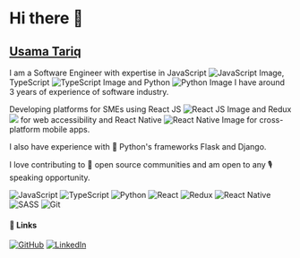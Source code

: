 # Hi there 👋

## [Usama Tariq](http://usamatariq.website/)


I am a Software Engineer with expertise in JavaScript ![JavaScript Image](https://cdn-icons-png.flaticon.com/16/5968/5968292.png), TypeScript ![TypeScript Image](https://cdn-icons-png.flaticon.com/16/5968/5968381.png) and Python ![Python Image](https://cdn-icons-png.flaticon.com/16/5968/5968350.png) I have around 3 years of experience of software industry. 

Developing platforms for SMEs using React JS ![React JS Image](https://cdn-icons-png.flaticon.com/16/919/919851.png) and Redux ![](https://cdn.iconscout.com/icon/free/png-16/redux-3521674-2945118.png) for web accessibility and React Native ![React Native Image](https://cdn-icons-png.flaticon.com/16/919/919851.png) for cross-platform mobile apps. 

I also have experience with 🐍 Python's frameworks Flask and Django.

I love contributing to 📖 open source communities and am open to any 🎙️ speaking opportunity.

![JavaScript](https://img.shields.io/badge/javascript-%23323330.svg?style=for-the-badge&logo=javascript&logoColor=%23F7DF1E) ![TypeScript](https://img.shields.io/badge/typescript-%23007ACC.svg?style=for-the-badge&logo=typescript&logoColor=white) ![Python](https://img.shields.io/badge/python-3670A0?style=for-the-badge&logo=python&logoColor=ffdd54) ![React](https://img.shields.io/badge/react-%2320232a.svg?style=for-the-badge&logo=react&logoColor=%2361DAFB) ![Redux](https://img.shields.io/badge/redux-%23593d88.svg?style=for-the-badge&logo=redux&logoColor=white) ![React Native](https://img.shields.io/badge/react_native-%2320232a.svg?style=for-the-badge&logo=react&logoColor=%2361DAFB) ![SASS](https://img.shields.io/badge/SASS-hotpink.svg?style=for-the-badge&logo=SASS&logoColor=white) ![Git](https://img.shields.io/badge/git-%23F05033.svg?style=for-the-badge&logo=git&logoColor=white) 

<!-- Contact me or learn more about my work here if that's the case.




💻 Want to get updated on the latest projects I am working on? Follow me on [GitHub![GitHub](https://cdn-icons-png.flaticon.com/16/1051/1051326.png)](https://github.com/Usama-Tariq)! 

🏢 Want to see my professional journey? Let's Connect on [LinkedIn![LinkedIn](https://cdn-icons-png.flaticon.com/16/174/174857.png)](https://www.linkedin.com/in/Usama-Tariq)!
 -->

#### 🔗 Links
[![GitHub](https://img.shields.io/badge/github-%23121011.svg?style=for-the-badge&logo=github&logoColor=white)](https://github.com/Usama-Tariq) [![LinkedIn](https://img.shields.io/badge/linkedin-%230077B5.svg?style=for-the-badge&logo=linkedin&logoColor=white)](https://www.linkedin.com/in/Usama-Tariq)

<!--
**Usama-Tariq/Usama-Tariq** is a ✨ _special_ ✨ repository because its `README.md` (this file) appears on your GitHub profile.

Here are some ideas to get you started:

- 🔭 I’m currently working on ...
- 🌱 I’m currently learning ...
- 👯 I’m looking to collaborate on ...
- 🤔 I’m looking for help with ...
- 💬 Ask me about ...
- 📫 How to reach me: ...
- 😄 Pronouns: ...
- ⚡ Fun fact: ...
--> 
